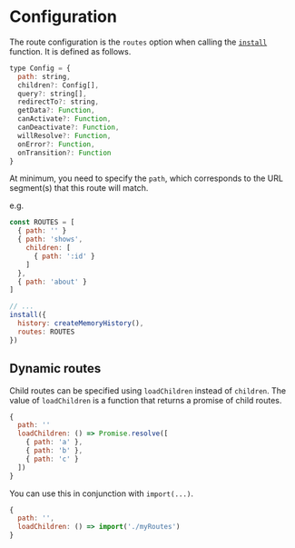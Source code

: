 # Configuration

The route configuration is the `routes` option when calling the [`install`](./installation.md) function.
It is defined as follows.

```js
type Config = {
  path: string,
  children?: Config[],
  query?: string[],
  redirectTo?: string,
  getData?: Function,
  canActivate?: Function,
  canDeactivate?: Function,
  willResolve?: Function,
  onError?: Function,
  onTransition?: Function
}
```

At minimum, you need to specify the `path`, which corresponds to the URL segment(s) that this route will match.

e.g.

```js
const ROUTES = [
  { path: '' }
  { path: 'shows',
    children: [
      { path: ':id' }
    ]
  },
  { path: 'about' }
]

// ...
install({
  history: createMemoryHistory(),
  routes: ROUTES
})
```

## Dynamic routes

Child routes can be specified using `loadChildren` instead of `children`. The value of `loadChildren` is a
function that returns a promise of child routes.

```js
{
  path: ''
  loadChildren: () => Promise.resolve([
    { path: 'a' },
    { path: 'b' },
    { path: 'c' }
  ])
}
```

You can use this in conjunction with `import(...)`.

```js
{
  path: '',
  loadChildren: () => import('./myRoutes')
}
```
